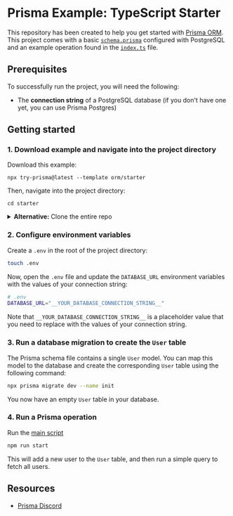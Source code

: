 # Prisma Example: TypeScript Starter

This repository has been created to help you get started with [Prisma ORM](https://prisma.io). This project comes with a basic [`schema.prisma`](./prisma/schema.prisma) configured with PostgreSQL and an example operation found in the [`index.ts`](./index.ts) file.

## Prerequisites

To successfully run the project, you will need the following:

- The **connection string** of a PostgreSQL database (if you don't have one yet, you can use Prisma Postgres)

## Getting started

### 1. Download example and navigate into the project directory

Download this example:

```
npx try-prisma@latest --template orm/starter
```

Then, navigate into the project directory:

```
cd starter
```

<details><summary><strong>Alternative:</strong> Clone the entire repo</summary>

Clone this repository:

```
git clone git@github.com:prisma/prisma-examples.git --depth=1
```

Install npm dependencies:

```
cd prisma-examples/orm/starter
npm install
```

</details>

### 2. Configure environment variables

Create a `.env` in the root of the project directory:

```bash
touch .env
```

Now, open the `.env` file and update the `DATABASE_URL` environment variables with the values of your connection string:

```bash
# .env
DATABASE_URL="__YOUR_DATABASE_CONNECTION_STRING__"
```

Note that `__YOUR_DATABASE_CONNECTION_STRING__` is a placeholder value that you need to replace with the values of your connection string.

### 3. Run a database migration to create the `User` table

The Prisma schema file contains a single `User` model. You can map this model to the database and create the corresponding `User` table using the following command:

```bash
npx prisma migrate dev --name init
```

You now have an empty `User` table in your database.

### 4. Run a Prisma operation

Run the [main script](./index.ts)

```bash
npm run start
```

This will add a new user to the `User` table, and then run a simple query to fetch all users.

## Resources

- [Prisma Discord](https://pris.ly/discord)
